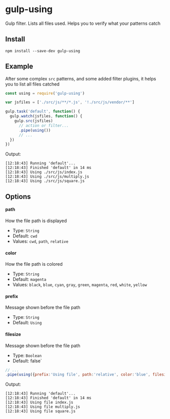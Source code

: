 # gulp-using

Gulp filter. Lists all files used. Helps you to verify what your patterns catch

## Install

```
npm install --save-dev gulp-using
```

## Example

After some complex `src` patterns, and some added filter plugins, it helps you to list all files catched

```js
const using = require('gulp-using')

var jsfiles = ['./src/js/**/*.js', '!./src/js/vendor/**']

gulp.task('default', function() {
  gulp.watch(jsfiles, function() {
    gulp.src(jsfiles)
      // action or filter...
      .pipe(using())
      // ...
  })
})
```

Output:

```
[12:18:43] Running 'default'...
[12:18:43] Finished 'default' in 14 ms
[12:18:43] Using ./src/js/index.js
[12:18:43] Using ./src/js/multiply.js
[12:18:43] Using ./src/js/square.js
```

## Options

#### path

How the file path is displayed

* Type: `String`
* Default: `cwd`
* Values: `cwd`, `path`, `relative`

#### color

How the file path is colored

* Type: `String`
* Default: `magenta`
* Values: `black`, `blue`, `cyan`, `gray`, `green`, `magenta`, `red`, `white`, `yellow`

#### prefix

Message shown before the file path

* Type: `String`
* Default: `Using`

#### filesize

Message shown before the file path

* Type: `Boolean`
* Default: false`


```js
// ...
.pipe(using({prefix:'Using file', path:'relative', color:'blue', filesize: true }))
```

Output:

```
[12:18:43] Running 'default'...
[12:18:43] Finished 'default' in 14 ms
[12:18:43] Using file index.js
[12:18:43] Using file multiply.js
[12:18:43] Using file square.js
```
